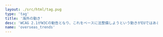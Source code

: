 ```yaml
---
layout: ./src/html/tag.pug
type: 'tag'
title: '海外の動き'
desc: 'WCAG 2.1がW3Cの勧告となり、これをベースに法整備しようという動きがEUではあるらしいです。その一方で、米国はようやくWCAG 2.0を取り込んだ法律ができたそうで、各国の事情はさまざまなようです。'
name: 'overseas_trends'
---
```

